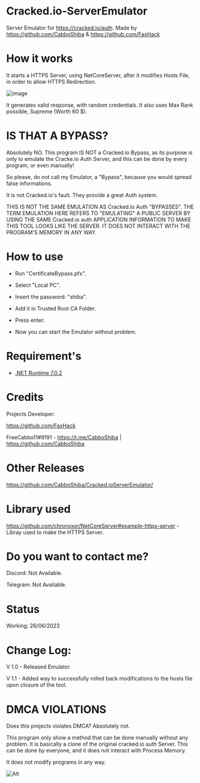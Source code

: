 # Cracked.io-ServerEmulator

Server Emulator for https://cracked.io/auth. Made by https://github.com/CabboShiba &amp; https://github.com/FaxHack

# How it works

It starts a HTTPS Server, using NetCoreServer, after it modifies Hosts File, in order to allow HTTPS Redirection.

![image](https://user-images.githubusercontent.com/92642446/215857678-7c4744e9-96d1-46c8-8696-75c64a35a2fe.png)

It generates valid response, with random credentials. It also uses Max Rank possible, Supreme (Worth 60 $).

# IS THAT A BYPASS?

Absolutely NO. This program IS NOT a Cracked.io Bypass, as its purpose is only to emulate the Cracke.io Auth Server, and this can be done by every program, or even manually!

So please, do not call my Emulator, a "Bypass", because you would spread false informations.

It is not Cracked.io's fault. They provide a great Auth system.

THIS IS NOT THE SAME EMULATION AS Cracked.io Auth "BYPASSES". THE TERM EMULATION HERE REFERS TO "EMULATING" A PUBLIC SERVER BY USING THE SAME Cracked.io auth APPLICATION INFORMATION TO MAKE THIS TOOL LOOKS LIKE THE SERVER. IT DOES NOT INTERACT WITH THE PROGRAM'S MEMORY IN ANY WAY.

# How to use

- Run "CertificateBypass.pfx".

- Select "Local PC".

- Insert the password: "shiba".

- Add it in Trusted Root CA Folder.

- Press enter.

- Now you can start the Emulator without problem.

# Requirement's

- [.NET Runtime 7.0.2](https://dotnet.microsoft.com/en-us/download/dotnet/thank-you/runtime-7.0.2-windows-x64-installer)
 
 
# Credits

Projects Developer:

https://github.com/FaxHack

FreeCabbo11#9191 - https://t.me/CabboShiba | https://github.com/CabboShiba

# Other Releases

https://github.com/CabboShiba/Cracked.ioServerEmulator/

# Library used

https://github.com/chronoxor/NetCoreServer#example-https-server - Libray used to make the HTTPS Server.

# Do you want to contact me?

Discord: Not Available.

Telegram: Not Available.

# Status

Working: 26/06/2023

# Change Log:

V 1.0 - Released Emulator

V 1.1 - Added way to successfully rolled back modifications to the hosts file upon closure of the tool.


# DMCA VIOLATIONS
Does this projects violates DMCA? Absolutely not.

This program only show a method that can be done manually without any problem. It is basically a clone of the original cracked.io auth Server. This can be done by everyone, and it does not interact with Process Memory.

It does not modify programs in any way.

![Alt](https://repobeats.axiom.co/api/embed/228e8b240ecfc92abe2b45ab310f92dd99ae635a.svg "Repobeats analytics image")
